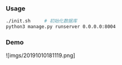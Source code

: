 ### Usage

```bash
./init.sh     # 初始化数据库
python3 manage.py runserver 0.0.0.0:8004
```

### Demo

![imgs/20191010181119.png]
